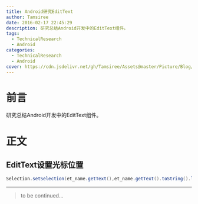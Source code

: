 ```yaml
---
title: Android研究EditText
author: Tamsiree
date: 2016-02-17 22:45:29
description: 研究总结Android开发中的EditText组件。
tags:
  - TechnicalResearch
  - Android
categories:
  - TechnicalResearch
  - Android
cover: https://cdn.jsdelivr.net/gh/Tamsiree/Assets@master/Picture/Blog/Cover/57b12d047c85a.jpg
---
```

# 前言
研究总结Android开发中的EditText组件。

# 正文
## EditText设置光标位置

```java
Selection.setSelection(et_name.getText(),et_name.getText().toString().length());
```

---
> to be continued...
